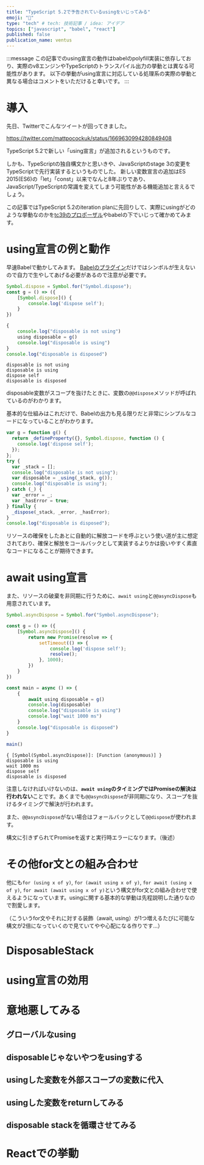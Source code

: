 ```yaml
---
title: "TypeScript 5.2で予告されているusingをいじってみる"
emoji: "🎃"
type: "tech" # tech: 技術記事 / idea: アイデア
topics: ["javascript", "babel", "react"]
published: false
publication_name: ventus
---
```


:::message
この記事でのusing宣言の動作はbabelのpolyfill実装に依存しており、実際のv8エンジンやTypeScriptのトランスパイル出力の挙動とは異なる可能性があります。
以下の挙動がusing宣言に対応している処理系の実際の挙動と異なる場合はコメントをいただけると幸いです。
:::

# 導入

先日、Twitterでこんなツイートが回ってきました。

https://twitter.com/mattpocockuk/status/1669630994280849408

TypeScript 5.2で新しい「using宣言」が追加されるというものです。

しかも、TypeScriptの独自構文かと思いきや、JavaScriptのstage 3の変更をTypeScriptで先行実装するというものでした。
新しい変数宣言の追加はES 2015(ES6)の「let」「const」以来でなんと8年ぶりであり、JavaScript/TypeScriptの常識を変えてしまう可能性がある機能追加と言えるでしょう。

この記事ではTypeScript 5.2のiteration planに先回りして、実際にusingがどのような挙動なのかを[tc39のプロポーザル](https://github.com/tc39/proposal-explicit-resource-management)やbabelの下でいじって確かめてみます。

# using宣言の例と動作

早速Babelで動かしてみます。
[Babelのプラグイン](https://babeljs.io/docs/babel-plugin-proposal-explicit-resource-management
)だけではシンボルが生えないので自力で生やしてあげる必要があるので注意が必要です。

```js
Symbol.dispose = Symbol.for("Symbol.dispose");
const g = () => ({
    [Symbol.dispose]() {
        console.log('dispose self');
    }
})

{
    console.log("disposable is not using")
    using disposable = g()
    console.log("disposable is using")
}
console.log("disposable is disposed")
```

```output
disposable is not using
disposable is using
dispose self
disposable is disposed
```

disposable変数がスコープを抜けたときに、変数の`@@dispose`メソッドが呼ばれているのがわかります。

基本的な仕組みはこれだけで、Babelの出力も見る限りだと非常にシンプルなコードになっていることがわかります。

```js
var g = function g() {
  return _defineProperty({}, Symbol.dispose, function () {
    console.log('dispose self');
  });
};
try {
  var _stack = [];
  console.log("disposable is not using");
  var disposable = _using(_stack, g());
  console.log("disposable is using");
} catch (_) {
  var _error = _;
  var _hasError = true;
} finally {
  _dispose(_stack, _error, _hasError);
}
console.log("disposable is disposed");
```

リソースの確保をしたあとに自動的に解放コードを呼ぶという使い道が主に想定されており、確保と解放をコールバックとして実装するよりかは扱いやすく素直なコードになることが期待できます。

# await using宣言

また、リソースの破棄を非同期に行うために、`await using`と`@@asyncDispose`も用意されています。

```js
Symbol.asyncDispose = Symbol.for("Symbol.asyncDispose");

const g = () => ({
    [Symbol.asyncDispose]() {
        return new Promise(resolve => {
            setTimeout(() => {
                console.log('dispose self');
                resolve();
            }, 1000);
        })
    }
})

const main = async () => {
    {
        await using disposable = g()
        console.log(disposable)
        console.log("disposable is using")
        console.log("wait 1000 ms")
    }
    console.log("disposable is disposed")
}

main()
```

```output
{ [Symbol(Symbol.asyncDispose)]: [Function (anonymous)] }
disposable is using
wait 1000 ms
dispose self
disposable is disposed
```

注意しなければいけないのは、**`await using`のタイミングではPromiseの解決は行われない**ことです。あくまでも`@@asyncDispose`が非同期になり、スコープを抜けるタイミングで解決が行われます。

また、`@@asyncDispose`がない場合はフォールバックとして`@@dispose`が使われます。

構文に引きずられてPromiseを返すと実行時エラーになります。（後述）

# その他for文との組み合わせ

他にも`for (using x of y)`, `for (await using x of y)`, `for await (using x of y)`, `for await (await using x of y)`という構文がfor文との組み合わせで使えるようになっています。usingに関する基本的な挙動は先程説明した通りなので割愛します。

（こういうfor文やそれに対する装飾（await, using）が1つ増えるたびに可能な構文が2倍になっていくので見ていてやや心配になる作りです...）

# DisposableStack

# using宣言の効用

# 意地悪してみる

## グローバルなusing

## disposableじゃないやつをusingする

## usingした変数を外部スコープの変数に代入

## usingした変数をreturnしてみる

## disposable stackを循環させてみる

# Reactでの挙動
